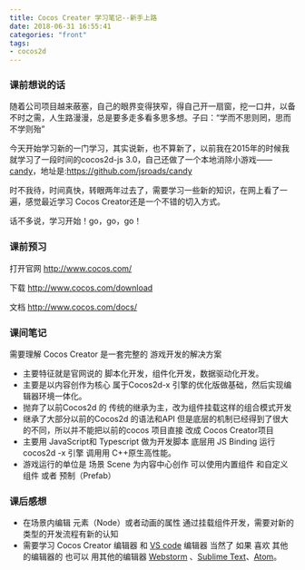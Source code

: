 ```yaml
---
title: Cocos Creater 学习笔记--新手上路
date: 2018-06-31 16:55:41
categories: "front"
tags:
- cocos2d
---
```


### 课前想说的话

随着公司项目越来蔽塞，自己的眼界变得狭窄，得自己开一扇窗，挖一口井，以备不时之需，人生路漫漫，总是要多走多看多思多想。子曰：“学而不思则罔，思而不学则殆”

今天开始学习新的一门学习，其实说新，也不算新了，以前我在2015年的时候我就学习了一段时间的cocos2d-js 3.0，自己还做了一个本地消除小游戏——[candy](https://github.com/jsroads/candy)，地址是:<https://github.com/jsroads/candy>

时不我待，时间真快，转眼两年过去了，需要学习一些新的知识，在网上看了一遍，感觉最近学习 Cocos Creator还是一个不错的切入方式。

话不多说，学习开始！go，go，go！

### 课前预习

打开官网 <http://www.cocos.com/>

下载 <http://www.cocos.com/download>

文档 <http://www.cocos.com/docs/>

### 课间笔记

需要理解 Cocos Creator 是一套完整的 游戏开发的解决方案

- 主要特征就是官网说的 脚本化开发，组件化开发，数据驱动化开发。
- 主要是以内容创作为核心 属于Cocos2d-x 引擎的优化版做基础，然后实现编辑器环境一体化。
- 抛弃了以前Cocos2d 的 传统的继承为主，改为组件挂载这样的组合模式开发
- 继承了大部分以前的Cocos2d 的语法和API 但是底层的机制已经得到了很大的不同，所以并不能把以前的cocos 项目直接 改成 Cocos Creator项目
- 主要用 JavaScript和 Typescript 做为开发脚本 底层用 JS Binding 运行 cocos2d -x 引擎 调用用 C++原生高性能。
- 游戏运行的单位是 场景 Scene 为内容中心创作 可以使用内置组件 和自定义组件 或者 预制（Prefab）

### 课后感想

- 在场景内编辑 元素（Node）或者动画的属性 通过挂载组件开发，需要对新的类型的开发流程有新的认知
- 需要学习 Cocos Creator 编辑器 和 [VS code](https://code.visualstudio.com/) 编辑器 当然了 如果 喜欢 其他的编辑器的 也可以 用其他的编辑器 [Webstorm](https://www.jetbrains.com/webstorm/) 、[Sublime Text](http://www.sublimetext.com/)、[Atom](https://atom.io/)。